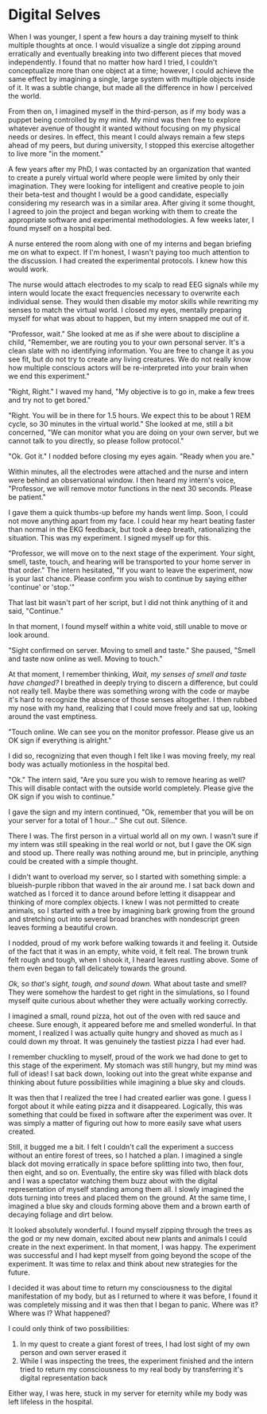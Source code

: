 # Digital Selves
When I was younger, I spent a few hours a day training myself to think multiple thoughts at once.
I would visualize a single dot zipping around erratically and eventually breaking into two different pieces that moved independently.
I found that no matter how hard I tried, I couldn't conceptualize more than one object at a time; however, I could achieve the same effect by imagining a single, large system with multiple objects inside of it.
It was a subtle change, but made all the difference in how I perceived the world.

From then on, I imagined myself in the third-person, as if my body was a puppet being controlled by my mind.
My mind was then free to explore whatever avenue of thought it wanted without focusing on my physical needs or desires.
In effect, this meant I could always remain a few steps ahead of my peers, but during university, I stopped this exercise altogether to live more "in the moment."

A few years after my PhD, I was contacted by an organization that wanted to create a purely virtual world where people were limited by only their imagination.
They were looking for intelligent and creative people to join their beta-test and thought I would be a good candidate, especially considering my research was in a similar area.
After giving it some thought, I agreed to join the project and began working with them to create the appropriate software and experimental methodologies.
A few weeks later, I found myself on a hospital bed.

A nurse entered the room along with one of my interns and began briefing me on what to expect.
If I'm honest, I wasn't paying too much attention to the discussion.
I had created the experimental protocols.
I knew how this would work.

The nurse would attach electrodes to my scalp to read EEG signals while my intern would locate the exact frequencies necessary to overwrite each individual sense.
They would then disable my motor skills while rewriting my senses to match the virtual world.
I closed my eyes, mentally preparing myself for what was about to happen, but my intern snapped me out of it.

"Professor, wait." She looked at me as if she were about to discipline a child, "Remember, we are routing you to your own personal server. It's a clean slate with no identifying information. You are free to change it as you see fit, but do not try to create any living creatures. We do not really know how multiple conscious actors will be re-interpreted into your brain when we end this experiment."

"Right, Right." I waved my hand, "My objective is to go in, make a few trees and try not to get bored."

"Right. You will be in there for 1.5 hours. We expect this to be about 1 REM cycle, so 30 minutes in the virtual world." She looked at me, still a bit concerned, "We can monitor what you are doing on your own server, but we cannot talk to you directly, so please follow protocol."

"Ok. Got it." I nodded before closing my eyes again. "Ready when you are."

Within minutes, all the electrodes were attached and the nurse and intern were behind an observational window.
I then heard my intern's voice, "Professor, we will remove motor functions in the next 30 seconds. Please be patient."

I gave them a quick thumbs-up before my hands went limp.
Soon, I could not move anything apart from my face.
I could hear my heart beating faster than normal in the EKG feedback, but took a deep breath, rationalizing the situation.
This was my experiment.
I signed myself up for this.

"Professor, we will move on to the next stage of the experiment. Your sight, smell, taste, touch, and hearing will be transported to your home server in that order." The intern hesitated, "If you want to leave the experiment, now is your last chance. Please confirm you wish to continue by saying either 'continue' or 'stop.'"

That last bit wasn't part of her script, but I did not think anything of it and said, "Continue."

In that moment, I found myself within a white void, still unable to move or look around.

"Sight confirmed on server. Moving to smell and taste." She paused, "Smell and taste now online as well. Moving to touch."

At that moment, I remember thinking, *Wait, my senses of smell and taste have changed?*
I breathed in deeply trying to discern a difference, but could not really tell.
Maybe there was something wrong with the code or maybe it's hard to recognize the absence of those senses altogether.
I then rubbed my nose with my hand, realizing that I could move freely and sat up, looking around the vast emptiness.

"Touch online. We can see you on the monitor professor. Please give us an OK sign if everything is alright." 

I did so, recognizing that even though I felt like I was moving freely, my real body was actually motionless in the hospital bed.

"Ok." The intern said, "Are you sure you wish to remove hearing as well? This will disable contact with the outside world completely. Please give the OK sign if you wish to continue."

I gave the sign and my intern continued, "Ok, remember that you will be on your server for a total of 1 hour..." She cut out.
Silence.

There I was. The first person in a virtual world all on my own. I wasn't sure if my intern was still speaking in the real world or not, but I gave the OK sign and stood up.
There really was nothing around me, but in principle, anything could be created with a simple thought.

I didn't want to overload my server, so I started with something simple: a blueish-purple ribbon that waved in the air around me.
I sat back down and watched as I forced it to dance around before letting it disappear and thinking of more complex objects.
I knew I was not permitted to create animals, so I started with a tree by imagining bark growing from the ground and stretching out into several broad branches with nondescript green leaves forming a beautiful crown.

I nodded, proud of my work before walking towards it and feeling it.
Outside of the fact that it was in an empty, white void, it felt real.
The brown trunk felt rough and tough, when I shook it, I heard leaves rustling above.
Some of them even began to fall delicately towards the ground.

*Ok, so that's sight, tough, and sound down.*
What about taste and smell?
They were somehow the hardest to get right in the simulations, so I found myself quite curious about whether they were actually working correctly.

I imagined a small, round pizza, hot out of the oven with red sauce and cheese.
Sure enough, it appeared before me and smelled wonderful.
In that moment, I realized I was actually quite hungry and shoved as much as I could down my throat.
It was genuinely the tastiest pizza I had ever had.

I remember chuckling to myself, proud of the work we had done to get to this stage of the experiment.
My stomach was still hungry, but my mind was full of ideas!
I sat back down, looking out into the great white expanse and thinking about future possibilities while imagining a blue sky and clouds.

It was then that I realized the tree I had created earlier was gone.
I guess I forgot about it while eating pizza and it disappeared.
Logically, this was something that could be fixed in software after the experiment was over.
It was simply a matter of figuring out how to more easily save what users created.

Still, it bugged me a bit.
I felt I couldn't call the experiment a success without an entire forest of trees, so I hatched a plan.
I imagined a single black dot moving erratically in space before splitting into two, then four, then eight, and so on.
Eventually, the entire sky was filled with black dots and I was a spectator watching them buzz about with the digital representation of myself standing among them all.
I slowly imagined the dots turning into trees and placed them on the ground.
At the same time, I imagined a blue sky and clouds forming above them and a brown earth of decaying foliage and dirt below.

It looked absolutely wonderful.
I found myself zipping through the trees as the god or my new domain, excited about new plants and animals I could create in the next experiment.
In that moment, I was happy.
The experiment was successful and I had kept myself from going beyond the scope of the experiment.
It was time to relax and think about new strategies for the future.

I decided it was about time to return my consciousness to the digital manifestation of my body,  but as I returned to where it was before, I found it was completely missing and it was then that I began to panic.
Where was it?
Where was I?
What happened?

I could only think of two possibilities:
1. In my quest to create a giant forest of trees, I had lost sight of my own person and own server erased it
2. While I was inspecting the trees, the experiment finished and the intern tried to return my consciousness to my real body by transferring it's digital representation back

Either way, I was here, stuck in my server for eternity while my body was left lifeless in the hospital.
